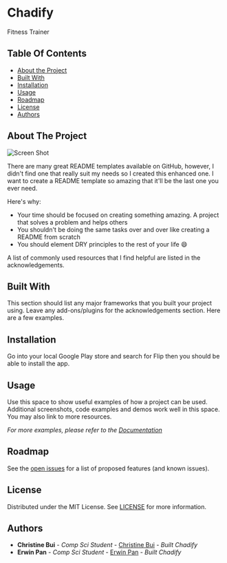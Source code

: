# Chadify
Fitness Trainer


## Table Of Contents

* [About the Project](#about-the-project)
* [Built With](#built-with)
* [Installation](#installation)
* [Usage](#usage)
* [Roadmap](#roadmap)
* [License](#license)
* [Authors](#authors)

## About The Project

![Screen Shot](images/screenshot.png)

There are many great README templates available on GitHub, however, I didn't find one that really suit my needs so I created this enhanced one. I want to create a README template so amazing that it'll be the last one you ever need.

Here's why:

* Your time should be focused on creating something amazing. A project that solves a problem and helps others
* You shouldn't be doing the same tasks over and over like creating a README from scratch
* You should element DRY principles to the rest of your life :smile:

A list of commonly used resources that I find helpful are listed in the acknowledgements.

## Built With

This section should list any major frameworks that you built your project using. Leave any add-ons/plugins for the acknowledgements section. Here are a few examples.

## Installation

Go into your local Google Play store and search for Flip then you should be able to install the app.

## Usage

Use this space to show useful examples of how a project can be used. Additional screenshots, code examples and demos work well in this space. You may also link to more resources.

_For more examples, please refer to the [Documentation](https://example.com)_

## Roadmap

See the [open issues](https://github.com/Christine-Bui/Flip/issues) for a list of proposed features (and known issues).

## License

Distributed under the MIT License. See [LICENSE](https://github.com/Christine-Bui/Flip/blob/main/LICENSE.md) for more information.

## Authors

* **Christine Bui** - *Comp Sci Student* - [Christine Bui](https://github.com/Jeetp0619) - *Built Chadify*
* **Erwin Pan** - *Comp Sci Student* - [Erwin Pan]() - *Built Chadify*

